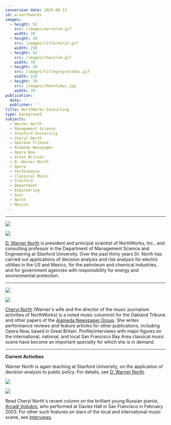 ```yaml
---
conversion date: 2025-08-13
id: w-northworks
images:
  - height: 92
    src: /images/warnersm.gif
    width: 70
  - height: 28
    src: /images/titlecheryl.gif
    width: 250
  - height: 92
    src: /images/cherylsm.gif
    width: 70
  - height: 28
    src: /images/titlegrayvolodos.gif
    width: 220
  - height: 70
    src: /images/thmvolodos.jpg
    width: 70
publication:
  date: ''
  publisher: ''
title: NorthWorks Consulting
type: background
subjects:
  - Warner North
  - Management Science
  - Stanford University
  - Cheryl North
  - Oakland Tribune
  - Alameda Newspaper
  - Opera Now
  - Great Britain
  - D. Warner North
  - Opera
  - Performance
  - Classical Music
  - Stanford
  - Department
  - Engineering
  - Over
  - North
  - Mexico
---
```


***

![](/images/titlewarner.gif)

![](/images/warnersm.gif)

[D. Warner North](/background/w-main) is president and principal scientist of NorthWorks, Inc., and consulting professor in the Department of Management Science and Engineering at Stanford University. Over the past thirty years Dr. North has carried out applications of decision analysis and risk analysis for electric utilities in the US and Mexico, for the petroleum and chemical industries, and for government agencies with responsibility for energy and environmental protection.

***

![](/images/titlecheryl.gif)

![](/images/cherylsm.gif)

[Cheryl North](c-main) (Warner's wife and the director of the music journalism activities of NorthWorks) is a noted music columnist for the Oakland Tribune and other papers of the [Alameda Newspaper Group](http://www.insidebayarea.com). She writes performance reviews and feature articles for other publications, including Opera Now, based in Great Britain. Profile/interviews with major figures on the international, national, and local San Francisco Bay Area classical music scene have become an important specialty for which she is in demand.

***

**Current Activities**

Warner North is again teaching at Stanford University, on the application of decision analysis to public policy. For details, see [D. Warner North](/background/w-main).

![](/images/titlegrayvolodos.gif)

![](/images/thmvolodos.jpg)

Read Cheryl North's recent column on the brilliant young Russian pianist, [Arcadi Volodos](c-volodos), who performed at Davies Hall in San Francisco in February 2003. For other such features on stars of the local and international music scene, see [Interviews](c-interviews).

